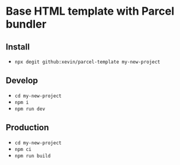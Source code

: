 # Base HTML template with Parcel bundler

## Install

 - `npx degit github:xevin/parcel-template my-new-project`

## Develop

 - `cd my-new-project`
 - `npm i`
 - `npm run dev`


## Production

 - `cd my-new-project`
 - `npm ci`
 - `npm run build`
